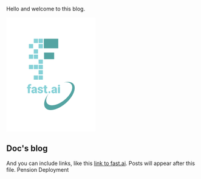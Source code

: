 Hello and welcome to this blog.

![Image of fast.ai logo](images/logo.png)

## Doc's blog

And you can include links, like this [link to fast.ai](https://www.fast.ai). Posts will appear after this file. 
Pension
Deployment
